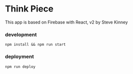 # Think Piece

This app is based on Firebase with React, v2 by Steve Kinney

### development

    npm install && npm run start

### deployment

    npm run deploy
